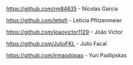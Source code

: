 https://github.com/rm84635 - Nícolas Garcia

https://github.com/letipfi - Leticia Pfitzenmeier

https://github.com/joaovictor1129 - João Victor

https://github.com/JulioFKL - Julio Facal

https://github.com/irmaodopao - Yuri Padlipskas